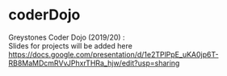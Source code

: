 # coderDojo <br>
Greystones Coder Dojo (2019/20)  :  <br>
Slides for projects will be added here <br>
https://docs.google.com/presentation/d/1e2TPlPpE_uKA0jp6T-RB8MaMDcmRVvJPhxrTHRa_hjw/edit?usp=sharing
<br>
